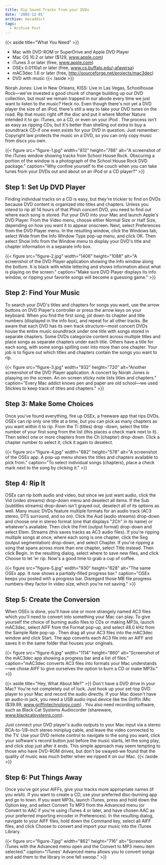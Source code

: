 ```yaml
---
title: Rip Sound Tracks from your DVDs
date: '2003-12-01'
archive: macaddict
tags: 
  - Archive Post
---
```


{{< aside title="What You Need" >}}
* Mac with DVD-ROM or SuperDrive and Apple DVD Player
* Mac OS 10.2 or later ($129, www.apple.com)
* iTunes 3 or later (free, www.apple.com)
* OSEx 0.0110a1 or later (free, www.cs.buffalo.edu/-afaversa)
* mAC3dec 1.6 or later (free, http://sourceforge.net/projects/mac3dec)
* DVD with music
{{< /aside >}}
	
Norah Jones: Live in New Orleans, KISS: Live in Las Vegas, Schoolhouse Rock—we've invested a good chunk of change building up our DVD collection, but must we remain trapped in our abode every time we just want to listen to the music? Heck no. Even
though there's not yet a DVD player the size of an iPod, there's still a way to take your DVD tunes on the road. Rip that music right off the disc and put it where Mother Nature intended it to go: iTunes, on a CD, or even on your iPod . The process isn't as easy as ripping CDs, but it's better than shelling out extra to buy a soundtrack CD-if one even exists for your DVD in question. Just remember: Copyright law protects the music on a DVD, so you can only copy music from discs you own.

{{< figure
	src="figure-1.jpg"
	width="812"
	height="788"
	alt="A screenshot of the iTunes window showing tracks from School House Rock. Obscuring a portion of the window is a photograph of the School House Rock DVD package."
	caption="Why confine yourself to the couch when you can take tunes from your DVDs out and about on an iPod or a CD player?" >}}

## Step 1: Set Up DVD Player 

Finding individual tracks on a CD is easy, but they're trickier to find on DVDs because DVD content is organized into titles and chapters. Unless you intend to rip all 14 hours of that Phish concert DVD, you need to find out where each song is stored. Put your DVD into your Mac and launch Apple's DVD Player. From the Video menu, choose either Normal Size or Half Size, depending on how you want it to appear onscreen. Next, select Preferences from the DVD Player menu. In the resulting window, click the Windows tab, select Wide from the Info Window Type pop-up menu, and click OK. Then select Show Info from the Window menu to display your DVD's title and chapter information in a separate info box.

{{< figure
	src="figure-2.jpg"
	width="1406"
	height="1088"
	alt="A screenshot of the DVD Player application showing the Info window along the bottom. It is black with white lettering and shows information about what is playing on the screen."
	caption="Make sure DVD Player displays its info window, or ripping your favorite songs will become a guessing game." >}}

## Step 2: Find Your Music 

To search your DVD's titles and chapters for songs you want, use the arrow buttons on DVD Player's controller or press the arrow keys on your keyboard. When you find the first song, jot down its chapter and title numbers (displayed in the info box), and repeat for all other tracks. Be aware that each DVD has its own track structure—most concert DVDs house the entire music soundtrack under one title with songs stored in separate chapters. Some DVDs categorize content across multiple titles and place songs as separate chapters under each title. Others have a title for each song, with some songs spilling over into more than one chapter. Your job is to figure out which titles and chapters contain the songs you want to rip.

{{< figure
	src="figure-3.jpg"
	width="932"
	height="720"
	alt="Another screenshot of the DVD Player application. A concert by Norah Jones is plaaying on the screen. An on-screen sticky note lists titles and chapters."
	caption="Every Mac addict knows pen and paper are old school—we used Stickies to keep track of titles and chapters." >}}
	
## Step 3: Make Some Choices 

Once you've found everything, fire up OSEx, a freeware app that rips DVDs. OSEx can rip only one title at a time, but you can pick as many chapters as you want within it to rip. From the Ti (titles) drop -down, select the title number of your first song from the list (this places a check mark next to it). Then select one or more chapters from the Ch (chapter) drop-down. Click a chapter number to select it; click it again to deselect.

{{< figure
	src="figure-4.jpg"
	width="682"
	height="578"
	alt="A screenshot of the OSEx app. A pop-up menu shows the titles and chapters available to pick from."
	caption="To select individual songs (chapters), place a check mark next to the song by clicking it." >}}
	
## Step 4: Rip It

OSEx can rip both audio and video, but since we just want audio, click the Vid (video streams) drop-down menu and deselect all items. If the Sub (subtitles streams) drop-down isn't grayed out, deselect all of its options as well. Many music DVDs feature multiple formats for an audio track (AC3 stereo, DTS surround, and so on). Click the Aud (audio streams) drop-down and choose one in stereo format (one that displays "2Ch" in its name) or whatever's available. Then click the Fmt (output format) drop-down and select Elem. Streams (this saves tracks as AC3 audio files). If you're ripping multiple songs at once, where each song is one chapter, click the Seg (output segmentation) drop-down, and select Chapter. If you're ripping a song that spans across more than one chapter, select Title instead. Then click Begin. In the resulting dialog, select where to save new files, and click Choose to let 'er rip. Now's a good time to grab a cup of coffee.

{{< figure
	src="figure-5.jpg"
	width="930"
	height="628"
	alt="The same OSEx app. It now shows a partially-filled progress bar."
	caption="OSEx keeps you posted with a progress bar. Disregard those MB file progress numbers-they factor In video size, which you're not saving." >}}

## Step 5: Create the Conversion

When OSEx is done, you'll have one or more strangely named AC3 files which you'll need to convert into something your Mac can play. To give yourself the choice of burning audio files to CDs or making MP3s, launch mAC3dec, select AIFF from the Format pop-up, and select 48.0 kHz from the Sample Rate pop-up . Then drag all your AC3 files into the mAC3dec window and click Start. The app converts each AC3 file into an AIFF and saves it in the same folder that houses your originals.

{{< figure
	src="figure-6.jpg"
	width="1114"
	height="860"
	alt="Screenshot of the mAC3dec app showing a progress bar and a list of files."
	caption="mAC3dec converts AC3 files into formats your Mac understands—we chose AIFF to give ourselves the option to burn a CD or make MP3s." >}}
	
{{< aside title="Hey, What About Me?" >}}
Don't have a DVD drive in your Mac? You're not completely out of luck. Just hook up your set-top DVD player to your Mac and record the audio directly. If your Mac doesn't have an audio-in jack, you need a USB audio input device like the Griffin iMic ($39.99, www.griffintechnology.com) . You also need recording software, such as Black Cat Systems Audiocorder (shareware, www.blackcatsystems.com).

Just connect your DVD player's audio outputs to your Mac input via a stereo RCA-to-1/8-inch stereo miniplug cable, and leave the video connected to the TV. Use your DVD remote control to navigate to the song you want, click your software's record button just before the music starts, let the song play, and click stop just after it ends. This simple approach may seem tempting to those who have DVD-ROM drives, but don't be swayed-we found that the quality of music was much better when we ripped it on our Mac.
{{< /aside >}}

## Step 6: Put Things Away

Once you've got your AIFFs, give your tracks more appropriate names (if you wish). If you want to create a CD, use your preferred disc-burning app and go to town. If you want MP3s, launch iTunes, press and hold down the Option key, and select Convert To MP3 from the Advanced menu (or Convert to AAC if you're using iTunes 4 or later, and have chosen AAC as your preferred importing encoder in Preferences). In the resulting dialog, navigate to your AIFF files, hold down the Command key, select all AIFF files, and click Choose to convert and import your music into the iTunes Library.

{{< figure
	src="figure-7.jpg"
	width="862"
	height="716"
	alt="Screenshot iTunes with the Advanced menu open and the Convert to MP3 menu item selected."
	caption="iTunes' Advanced menu allows you to convert songs and add them to the library in one fell swoop." >}}

